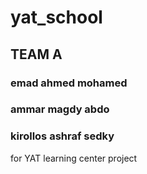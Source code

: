 # yat_school
## TEAM A
### emad ahmed mohamed
### ammar magdy abdo
### kirollos ashraf sedky
for YAT learning center project 
